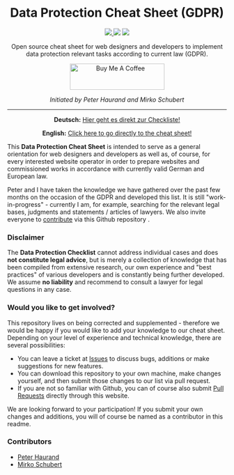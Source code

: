 <h1 align="center">Data Protection Cheat Sheet (GDPR)</h1>

<p align="center">
  <a href="https://github.com/mirkoschubert/datenschutz-checkliste/blob/master/LICENSE.md">
    <img src="https://img.shields.io/github/license/mirkoschubert/datenschutz-checkliste.svg" />
  </a>
  <img src="https://img.shields.io/github/stars/mirkoschubert/datenschutz-checkliste" />
  <img src="https://img.shields.io/github/forks/mirkoschubert/datenschutz-checkliste" />
</p>

<p align="center">Open source cheat sheet for web designers and developers to implement data protection relevant tasks according to current law (GDPR).</p>

<p align="center"><a href="https://www.buymeacoffee.com/musikuss" target="_blank"><img src="https://cdn.buymeacoffee.com/buttons/v2/default-green.png" alt="Buy Me A Coffee" style="height: 60px !important;width: 217px !important;" ></a></p>

<p align="center"><em>Initiated by Peter Haurand and Mirko Schubert</em></p>

---

<p align="center"><strong>Deutsch:</strong> <a href="https://github.com/mirkoschubert/datenschutz-checkliste/blob/master/checkliste.md">Hier geht es direkt zur Checkliste!</a></p>

<p align="center"><strong>English:</strong> <a href="https://github.com/mirkoschubert/datenschutz-checkliste/blob/master/cheat-sheet.md">Click here to go directly to the cheat sheet!</a></p>

This **Data Protection Cheat Sheet** is intended to serve as a general orientation for web designers and developers as well as, of course, for every interested website operator in order to prepare websites and commissioned works in accordance with currently valid German and European law.

Peter and I have taken the knowledge we have gathered over the past few months on the occasion of the GDPR and developed this list. It is still "work-in-progress" - currently I am, for example, searching for the relevant legal bases, judgments and statements / articles of lawyers. We also invite everyone to [contribute](https://github.com/mirkoschubert/datenschutz-checkliste#du-möchtest-gerne-mitwirken) via this Github repository .

### Disclaimer

The **Data Protection Checklist** cannot address individual cases and does **not constitute legal advice**, but is merely a collection of knowledge that has been compiled from extensive research, our own experience and "best practices" of various developers and is constantly being further developed. We assume **no liability** and recommend to consult a lawyer for legal questions in any case.

### Would you like to get involved?

This repository lives on being corrected and supplemented - therefore we would be happy if you would like to add your knowledge to our cheat sheet. Depending on your level of experience and technical knowledge, there are several possibilities:

* You can leave a ticket at [Issues](https://github.com/mirkoschubert/datenschutz-checkliste/issues) to discuss bugs, additions or make suggestions for new features.
* You can download this repository to your own machine, make changes yourself, and then submit those changes to our list via pull request.
* If you are not so familiar with Github, you can of course also submit [Pull Requests](https://help.github.com/articles/about-pull-requests/) directly through this website.

We are looking forward to your participation! If you submit your own changes and additions, you will of course be named as a contributor in this readme.

### Contributors

* [Peter Haurand](https://github.com/peterhaurand)
* [Mirko Schubert](https://github.com/mirkoschubert)
